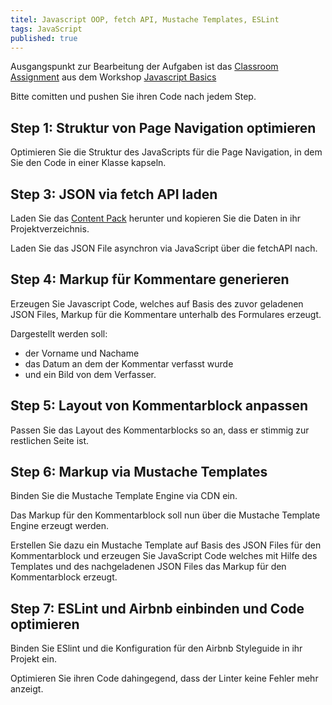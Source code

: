 ```yaml
---
titel: Javascript OOP, fetch API, Mustache Templates, ESLint
tags: JavaScript
published: true
---
```


Ausgangspunkt zur Bearbeitung der Aufgaben ist das [Classroom Assignment](https://classroom.github.com/a/nGvbYElN) aus dem Workshop [Javascript Basics](../fd-05-js-basics-1/)

Bitte comitten und pushen Sie ihren Code nach jedem Step.

## Step 1: Struktur von Page Navigation optimieren
Optimieren Sie die Struktur des JavaScripts für die Page Navigation, in dem Sie den Code in einer Klasse kapseln.

## Step 3: JSON via fetch API laden
Laden Sie das [Content Pack](../../material/frontend-development/content-pack.zip) herunter und kopieren Sie die Daten in ihr Projektverzeichnis.

Laden Sie das JSON File asynchron via JavaScript über die fetchAPI nach.

## Step 4: Markup für Kommentare generieren
Erzeugen Sie Javascript Code, welches auf Basis des zuvor geladenen JSON Files, Markup für die Kommentare unterhalb des Formulares erzeugt. 

Dargestellt werden soll: 
* der Vorname und Nachame
* das Datum an dem der Kommentar verfasst wurde 
* und ein Bild von dem Verfasser.

## Step 5: Layout von Kommentarblock anpassen
Passen Sie das Layout des Kommentarblocks so an, dass er stimmig zur restlichen Seite ist.
 
## Step 6: Markup via Mustache Templates
Binden Sie die Mustache Template Engine via CDN ein.

Das Markup für den Kommentarblock soll nun über die Mustache Template Engine erzeugt werden.

Erstellen Sie dazu ein Mustache Template auf Basis des JSON Files für den Kommentarblock und erzeugen Sie JavaScript Code welches mit Hilfe des Templates und des nachgeladenen JSON Files das Markup für den Kommentarblock erzeugt.

## Step 7: ESLint und Airbnb einbinden und Code optimieren
Binden Sie ESlint und die Konfiguration für den Airbnb Styleguide in ihr Projekt ein.

Optimieren Sie ihren Code dahingegend, dass der Linter keine Fehler mehr anzeigt.